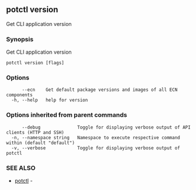 ## potctl version

Get CLI application version

### Synopsis

Get CLI application version

```
potctl version [flags]
```

### Options

```
      --ecn    Get default package versions and images of all ECN components
  -h, --help   help for version
```

### Options inherited from parent commands

```
      --debug              Toggle for displaying verbose output of API clients (HTTP and SSH)
  -n, --namespace string   Namespace to execute respective command within (default "default")
  -v, --verbose            Toggle for displaying verbose output of potctl
```

### SEE ALSO

* [potctl](potctl.md)	 - 


